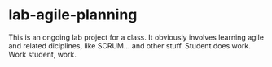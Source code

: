 # lab-agile-planning
This is an ongoing lab project for a class.
It obviously involves learning agile and related diciplines, like SCRUM...
and other stuff.
Student does work. Work student, work.

